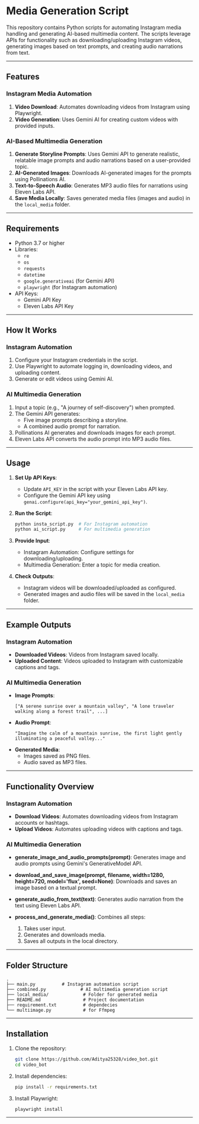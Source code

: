 # Media Generation Script

This repository contains Python scripts for automating Instagram media handling and generating AI-based multimedia content. The scripts leverage APIs for functionality such as downloading/uploading Instagram videos, generating images based on text prompts, and creating audio narrations from text.

---

## Features

### Instagram Media Automation
1. **Video Download**: Automates downloading videos from Instagram using Playwright.
2. **Video Generation**: Uses Gemini AI for creating custom videos with provided inputs.

### AI-Based Multimedia Generation
1. **Generate Storyline Prompts**: Uses Gemini API to generate realistic, relatable image prompts and audio narrations based on a user-provided topic.
2. **AI-Generated Images**: Downloads AI-generated images for the prompts using Pollinations AI.
3. **Text-to-Speech Audio**: Generates MP3 audio files for narrations using Eleven Labs API.
4. **Save Media Locally**: Saves generated media files (images and audio) in the `local_media` folder.

---

## Requirements

- Python 3.7 or higher
- Libraries:
  - `re`
  - `os`
  - `requests`
  - `datetime`
  - `google.generativeai` (for Gemini API)
  - `playwright` (for Instagram automation)
- API Keys:
  - Gemini API Key
  - Eleven Labs API Key

---

## How It Works

### Instagram Automation
1. Configure your Instagram credentials in the script.
2. Use Playwright to automate logging in, downloading videos, and uploading content.
3. Generate or edit videos using Gemini AI.

### AI Multimedia Generation
1. Input a topic (e.g., "A journey of self-discovery") when prompted.
2. The Gemini API generates:
   - Five image prompts describing a storyline.
   - A combined audio prompt for narration.
3. Pollinations AI generates and downloads images for each prompt.
4. Eleven Labs API converts the audio prompt into MP3 audio files.

---

## Usage

1. **Set Up API Keys**:
   - Update `API_KEY` in the script with your Eleven Labs API key.
   - Configure the Gemini API key using `genai.configure(api_key="your_gemini_api_key")`.

2. **Run the Script**:
   ```bash
   python insta_script.py  # For Instagram automation
   python ai_script.py     # For multimedia generation
   ```

3. **Provide Input**:
   - Instagram Automation: Configure settings for downloading/uploading.
   - Multimedia Generation: Enter a topic for media creation.

4. **Check Outputs**:
   - Instagram videos will be downloaded/uploaded as configured.
   - Generated images and audio files will be saved in the `local_media` folder.

---

## Example Outputs

### Instagram Automation
- **Downloaded Videos**:
  Videos from Instagram saved locally.
- **Uploaded Content**:
  Videos uploaded to Instagram with customizable captions and tags.

### AI Multimedia Generation
- **Image Prompts**:
  ```
  ["A serene sunrise over a mountain valley", "A lone traveler walking along a forest trail", ...]
  ```
- **Audio Prompt**:
  ```
  "Imagine the calm of a mountain sunrise, the first light gently illuminating a peaceful valley..."
  ```
- **Generated Media**:
  - Images saved as PNG files.
  - Audio saved as MP3 files.

---

## Functionality Overview

### Instagram Automation
- **Download Videos**: Automates downloading videos from Instagram accounts or hashtags.
- **Upload Videos**: Automates uploading videos with captions and tags.

### AI Multimedia Generation
- **generate_image_and_audio_prompts(prompt)**:
  Generates image and audio prompts using Gemini's GenerativeModel API.

- **download_and_save_image(prompt, filename, width=1280, height=720, model='flux', seed=None)**:
  Downloads and saves an image based on a textual prompt.

- **generate_audio_from_text(text)**:
  Generates audio narration from the text using Eleven Labs API.

- **process_and_generate_media()**:
  Combines all steps:
  1. Takes user input.
  2. Generates and downloads media.
  3. Saves all outputs in the local directory.

---

## Folder Structure
```
.
├── main.py          # Instagram automation script
├── combined.py             # AI multimedia generation script
├── local_media/             # Folder for generated media
├── README.md                # Project documentation
├── requirement.txt          # dependecies    
└── multiimage.py            # for Ffmpeg
```

---

## Installation
1. Clone the repository:
   ```bash
   git clone https://github.com/Aditya25328/video_bot.git
   cd video_bot
   ```
2. Install dependencies:
   ```bash
   pip install -r requirements.txt
   ```
3. Install Playwright:
   ```bash
   playwright install
   ```

---


